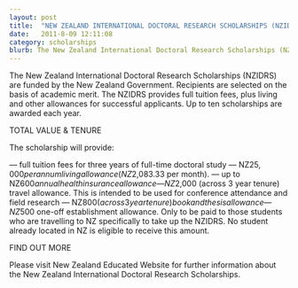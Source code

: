 ```yaml
---
layout: post
title:  "NEW ZEALAND INTERNATIONAL DOCTORAL RESEARCH SCHOLARSHIPS (NZIDRS)"
date:   2011-8-09 12:11:08
category: scholarships
blurb: The New Zealand International Doctoral Research Scholarships (NZIDRS) are funded by the New Zealand Government. Recipients are selected on the basis of academic merit. The NZIDRS provides full tuition fees, plus living and other allowances for successful applicants. Up to ten scholarships are awarded each year.
---
```


The New Zealand International Doctoral Research Scholarships (NZIDRS) are funded by the New Zealand Government. Recipients are selected on the basis of academic merit. The NZIDRS provides full tuition fees, plus living and other allowances for successful applicants. Up to ten scholarships are awarded each year.

 
TOTAL VALUE & TENURE

The scholarship will provide:

— full tuition fees for three years of full-time doctoral study
— NZ$25,000 per annum living allowance (NZ$2,083.33 per month).
— up to NZ$600 annual health insurance allowance
— NZ$2,000 (across 3 year tenure) travel allowance. This is intended to be used for conference attendance and field research
— NZ$800 (across 3 year tenure) book and thesis allowance
— NZ$500 one-off establishment allowance. Only to be paid to those students who are travelling to NZ specifically to take up the NZIDRS. No student already located in NZ is eligible to receive this amount.

FIND OUT MORE

Please visit New Zealand Educated Website for further information about the New Zealand International Doctoral Research Scholarships.
